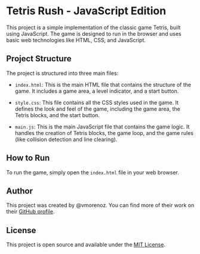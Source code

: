 # Tetris Rush - JavaScript Edition

This project is a simple implementation of the classic game Tetris, built using JavaScript. The game is designed to run in the browser and uses basic web technologies like HTML, CSS, and JavaScript.

## Project Structure

The project is structured into three main files:

- `index.html`: This is the main HTML file that contains the structure of the game. It includes a game area, a level indicator, and a start button.

- `style.css`: This file contains all the CSS styles used in the game. It defines the look and feel of the game, including the game area, the Tetris blocks, and the start button.

- `main.js`: This is the main JavaScript file that contains the game logic. It handles the creation of Tetris blocks, the game loop, and the game rules (like collision detection and line clearing).

## How to Run

To run the game, simply open the `index.html` file in your web browser.

## Author

This project was created by @vmorenoz. You can find more of their work on their [GitHub profile](https://github.com/vmorenoz).

## License

This project is open source and available under the [MIT License](LICENSE).